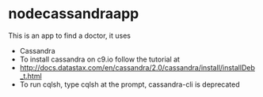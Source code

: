 # nodecassandraapp

This is an app to find a doctor, it 
uses 

- Cassandra
- To install cassandra on c9.io follow the tutorial at
- http://docs.datastax.com/en/cassandra/2.0/cassandra/install/installDeb_t.html
- To run cqlsh, type cqlsh at the prompt, cassandra-cli is deprecated


